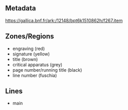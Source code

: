 ## Metadata
https://gallica.bnf.fr/ark:/12148/bpt6k1510862h/f267.item

## Zones/Regions

- engraving (red)
- signature (yellow)
- title (brown)
- critical apparatus (grey)
- page number/running title (black)
- line number (fuschia)

## Lines

- main
